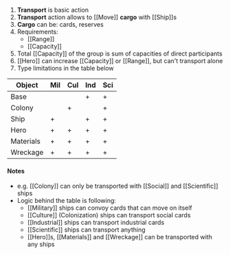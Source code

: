 1. **Transport** is basic action
2. **Transport** action allows to [[Move]] **cargo** with [[Ship]]s
3. **Cargo** can be: cards, reserves
4. Requirements:
     - [[Range]]
     - [[Capacity]]
5. Total [[Capacity]] of the group is sum of capacities of direct participants
6. [[Hero]] can increase [[Capacity]] or [[Range]], but can't transport alone
7. Type limitations in the table below

| Object    | Mil | Cul | Ind | Sci |
| --------- | --- | --- | --- | --- |
| Base      |     |     | +   | +   |
| Colony    |     | +   |     | +   |
| Ship      | +   |     | +   | +   |
| Hero      | +   | +   | +   | +   |
| Materials | +   | +   | +   | +   |
| Wreckage  | +   | +   | +   | +   |

#### Notes

- e.g. [[Colony]] can only be transported with [[Social]] and [[Scientific]] ships
- Logic behind the table is following:
	- [[Military]] ships can convoy cards that can move on itself
	- [[Culture]] (Colonization) ships can transport social cards
	- [[Industrial]] ships can transport industrial cards
	- [[Scientific]] ships can transport anything
	- [[Hero]]s, [[Materials]] and [[Wreckage]] can be transported with any ships
